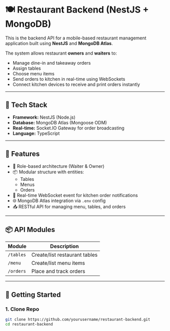 # 🍽️ Restaurant Backend (NestJS + MongoDB)

This is the backend API for a mobile-based restaurant management application built using **NestJS** and **MongoDB Atlas**.

The system allows restaurant **owners** and **waiters** to:
- Manage dine-in and takeaway orders
- Assign tables
- Choose menu items
- Send orders to kitchen in real-time using WebSockets
- Connect kitchen devices to receive and print orders instantly

---

## 🚀 Tech Stack

- **Framework:** NestJS (Node.js)
- **Database:** MongoDB Atlas (Mongoose ODM)
- **Real-time:** Socket.IO Gateway for order broadcasting
- **Language:** TypeScript

---

## 📁 Features

- 🔐 Role-based architecture (Waiter & Owner)
- 📦 Modular structure with entities:
  - Tables
  - Menus
  - Orders
- 🧾 Real-time WebSocket event for kitchen order notifications
- 🌐 MongoDB Atlas integration via `.env` config
- 📤 RESTful API for managing menu, tables, and orders

---

## 📦 API Modules

| Module   | Description                      |
|----------|----------------------------------|
| `/tables` | Create/list restaurant tables    |
| `/menu`   | Create/list menu items           |
| `/orders` | Place and track orders           |

---

## 🧪 Getting Started

### 1. Clone Repo

```bash
git clone https://github.com/yourusername/restaurant-backend.git
cd restaurant-backend
